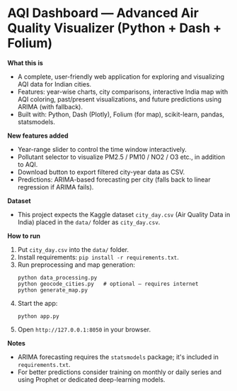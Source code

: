 # AQI Dashboard — Advanced Air Quality Visualizer (Python + Dash + Folium)

**What this is**
- A complete, user-friendly web application for exploring and visualizing AQI data for Indian cities.
- Features: year-wise charts, city comparisons, interactive India map with AQI coloring, past/present visualizations, and future predictions using ARIMA (with fallback).
- Built with: Python, Dash (Plotly), Folium (for map), scikit-learn, pandas, statsmodels.

**New features added**
- Year-range slider to control the time window interactively.
- Pollutant selector to visualize PM2.5 / PM10 / NO2 / O3 etc., in addition to AQI.
- Download button to export filtered city-year data as CSV.
- Predictions: ARIMA-based forecasting per city (falls back to linear regression if ARIMA fails).

**Dataset**
- This project expects the Kaggle dataset `city_day.csv` (Air Quality Data in India) placed in the `data/` folder as `city_day.csv`.

**How to run**
1. Put `city_day.csv` into the `data/` folder.
2. Install requirements: `pip install -r requirements.txt`.
3. Run preprocessing and map generation:
   ```
   python data_processing.py
   python geocode_cities.py   # optional — requires internet
   python generate_map.py
   ```
4. Start the app:
   ```
   python app.py
   ```
5. Open `http://127.0.0.1:8050` in your browser.

**Notes**
- ARIMA forecasting requires the `statsmodels` package; it's included in `requirements.txt`.
- For better predictions consider training on monthly or daily series and using Prophet or dedicated deep-learning models.
